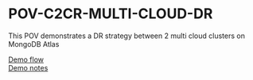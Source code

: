 # POV-C2CR-MULTI-CLOUD-DR
This POV demonstrates a DR strategy between 2 multi cloud clusters on MongoDB Atlas 

[Demo flow](https://docs.google.com/presentation/d/1jHxID9rO8yzQCKJvLMoTWtJx3NrUkyXvg0kiS5aXznA/edit#slide=id.g22d6cc18279_0_0)
<br/>
[Demo notes](https://docs.google.com/document/d/1xjaiw1-gWM6xMRfo8g0d8EqKA7Q0iSzOxwq5WgsT060/edit)

